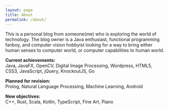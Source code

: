 ```yaml
---
layout: page
title: About
permalink: /about/
---
```


This is a personal blog from someone(me) who is exploring the world of technology. The blog owner is a Java enthusiast, functional programming fanboy, and computer vision hobbyist looking for a way to bring either human senses to computer world, or computer capabilities to human world.  

**Current achievements:**  
Java, JavaFX, OpenCV, Digital Image Processing, Wordpress, HTML5, CSS3, JavaScript, jQuery, KnockoutJS, Go

**Planned for revision:**  
Prolog, Natural Language Processing, Machine Learning, Android

**New objectives:**  
C++, Rust, Scala, Kotlin, TypeScript, Fine Art, Piano

